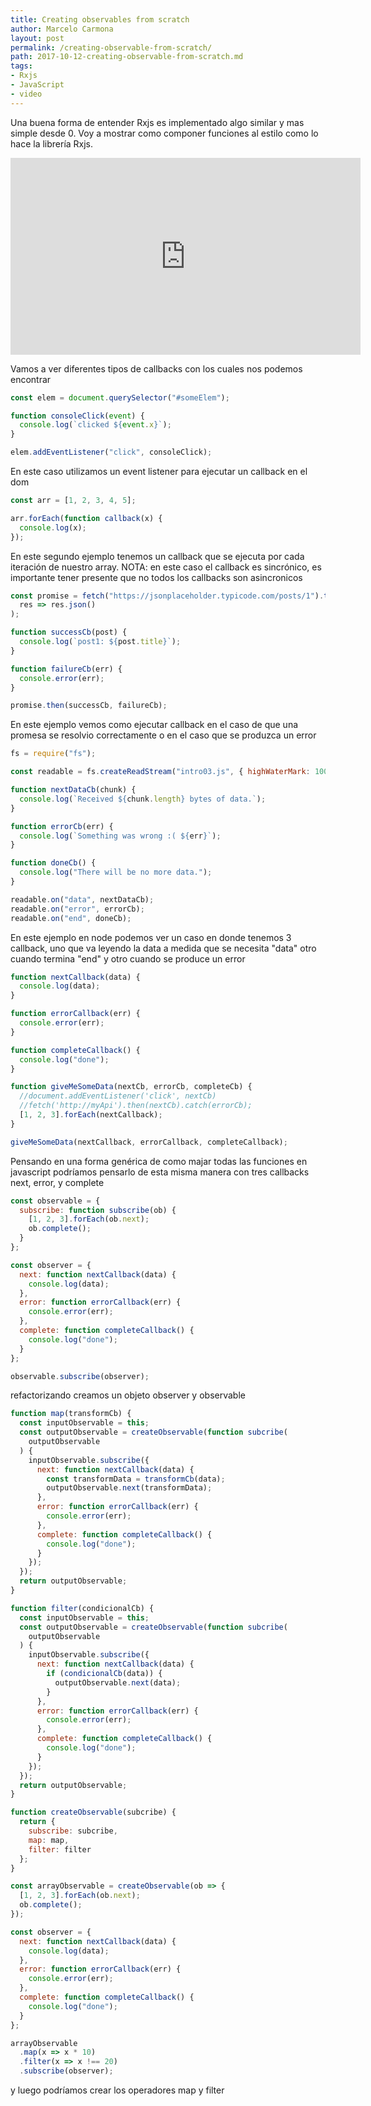 ```yaml
---
title: Creating observables from scratch
author: Marcelo Carmona
layout: post
permalink: /creating-observable-from-scratch/
path: 2017-10-12-creating-observable-from-scratch.md
tags:
- Rxjs
- JavaScript
- video
---
```


Una buena forma de entender Rxjs es implementado algo similar y mas simple desde 0.
Voy a mostrar como componer funciones al estilo como lo hace la librería Rxjs.

<center>
  <iframe width="560" height="315" src="https://www.youtube.com/embed/XiIkG9lAr5Q" frameborder="0" allowfullscreen></iframe>
</center>

Vamos a ver diferentes tipos de callbacks con los cuales nos podemos encontrar

```javascript
const elem = document.querySelector("#someElem");

function consoleClick(event) {
  console.log(`clicked ${event.x}`);
}

elem.addEventListener("click", consoleClick);
```

En este caso utilizamos un event listener para ejecutar un callback en el dom

```javascript
const arr = [1, 2, 3, 4, 5];

arr.forEach(function callback(x) {
  console.log(x);
});
```

En este segundo ejemplo tenemos un callback que se ejecuta por cada iteración de nuestro array.
NOTA: en este caso el callback es sincrónico, es importante tener presente que no todos los callbacks son asincronicos

```javascript
const promise = fetch("https://jsonplaceholder.typicode.com/posts/1").then(
  res => res.json()
);

function successCb(post) {
  console.log(`post1: ${post.title}`);
}

function failureCb(err) {
  console.error(err);
}

promise.then(successCb, failureCb);
```

En este ejemplo vemos como ejecutar callback en el caso de que una promesa se resolvio correctamente o en el caso que se produzca un error

```javascript
fs = require("fs");

const readable = fs.createReadStream("intro03.js", { highWaterMark: 100 });

function nextDataCb(chunk) {
  console.log(`Received ${chunk.length} bytes of data.`);
}

function errorCb(err) {
  console.log(`Something was wrong :( ${err}`);
}

function doneCb() {
  console.log("There will be no more data.");
}

readable.on("data", nextDataCb);
readable.on("error", errorCb);
readable.on("end", doneCb);
```

En este ejemplo en node podemos ver un caso en donde tenemos 3 callback, uno que va leyendo la data a medida que se necesita "data" otro cuando termina "end" y otro cuando se produce un error

```javascript
function nextCallback(data) {
  console.log(data);
}

function errorCallback(err) {
  console.error(err);
}

function completeCallback() {
  console.log("done");
}

function giveMeSomeData(nextCb, errorCb, completeCb) {
  //document.addEventListener('click', nextCb)
  //fetch('http://myApi').then(nextCb).catch(errorCb);
  [1, 2, 3].forEach(nextCallback);
}

giveMeSomeData(nextCallback, errorCallback, completeCallback);
```

Pensando en una forma genérica de como majar todas las funciones en javascript podríamos pensarlo de esta misma manera con tres callbacks next, error, y complete

```javascript
const observable = {
  subscribe: function subscribe(ob) {
    [1, 2, 3].forEach(ob.next);
    ob.complete();
  }
};

const observer = {
  next: function nextCallback(data) {
    console.log(data);
  },
  error: function errorCallback(err) {
    console.error(err);
  },
  complete: function completeCallback() {
    console.log("done");
  }
};

observable.subscribe(observer);
```

refactorizando creamos un objeto observer y observable

```javascript
function map(transformCb) {
  const inputObservable = this;
  const outputObservable = createObservable(function subcribe(
    outputObservable
  ) {
    inputObservable.subscribe({
      next: function nextCallback(data) {
        const transformData = transformCb(data);
        outputObservable.next(transformData);
      },
      error: function errorCallback(err) {
        console.error(err);
      },
      complete: function completeCallback() {
        console.log("done");
      }
    });
  });
  return outputObservable;
}

function filter(condicionalCb) {
  const inputObservable = this;
  const outputObservable = createObservable(function subcribe(
    outputObservable
  ) {
    inputObservable.subscribe({
      next: function nextCallback(data) {
        if (condicionalCb(data)) {
          outputObservable.next(data);
        }
      },
      error: function errorCallback(err) {
        console.error(err);
      },
      complete: function completeCallback() {
        console.log("done");
      }
    });
  });
  return outputObservable;
}

function createObservable(subcribe) {
  return {
    subscribe: subcribe,
    map: map,
    filter: filter
  };
}

const arrayObservable = createObservable(ob => {
  [1, 2, 3].forEach(ob.next);
  ob.complete();
});

const observer = {
  next: function nextCallback(data) {
    console.log(data);
  },
  error: function errorCallback(err) {
    console.error(err);
  },
  complete: function completeCallback() {
    console.log("done");
  }
};

arrayObservable
  .map(x => x * 10)
  .filter(x => x !== 20)
  .subscribe(observer);
```

y luego podríamos crear los operadores map y filter
